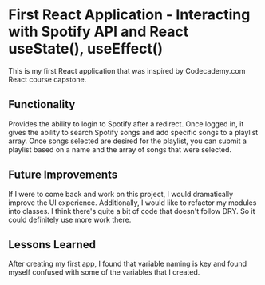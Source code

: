 # First React Application - Interacting with Spotify API and React useState(), useEffect()

This is my first React application that was inspired by Codecademy.com React course capstone.

## Functionality

Provides the ability to login to Spotify after a redirect. Once logged in, it gives the ability to search Spotify songs and add specific songs to a playlist array. Once songs selected are desired for the playlist, you can submit a playlist based on a name and the array of songs that were selected.

## Future Improvements

If I were to come back and work on this project, I would dramatically improve the UI experience. Additionally, I would like to refactor my modules into classes. I think there's quite a bit of code that doesn't follow DRY. So it could definitely use more work there.

## Lessons Learned

After creating my first app, I found that variable naming is key and found myself confused with some of the variables that I created.
